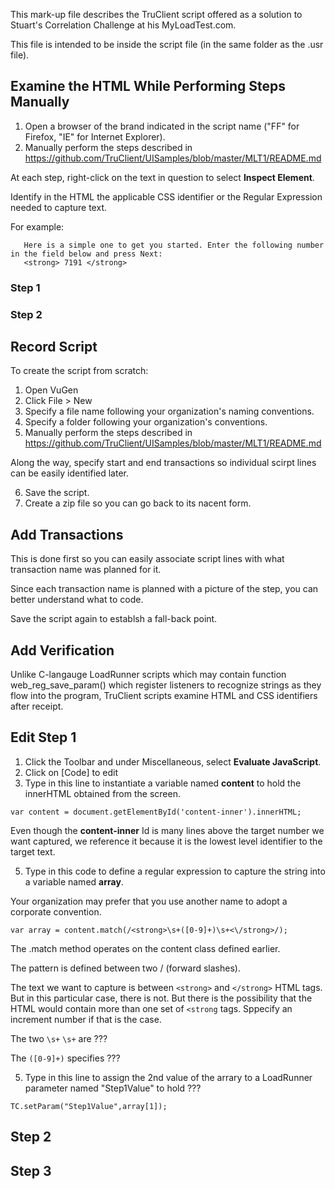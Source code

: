 This mark-up file describes the TruClient script offered as a solution to 
Stuart's Correlation Challenge at his MyLoadTest.com.

This file is intended to be inside the script file (in the same folder as the .usr file).

## Examine the HTML While Performing Steps Manually 

1. Open a browser of the brand indicated in the script name ("FF" for Firefox, "IE" for Internet Explorer).
2. Manually perform the steps described in
https://github.com/TruClient/UISamples/blob/master/MLT1/README.md

At each step, right-click on the text in question to select **Inspect Element**.

Identify in the HTML the applicable CSS identifier or the Regular Expression needed to capture text.

For example:

```
   Here is a simple one to get you started. Enter the following number in the field below and press Next:
   <strong> 7191 </strong>
```

### Step 1

### Step 2



## <a name="Recording"> Record Script</a>

To create the script from scratch:

1. Open VuGen
2. Click File > New
3. Specify a file name following your organization's naming conventions.
4. Specify a folder following your organization's conventions.
5. Manually perform the steps described in
https://github.com/TruClient/UISamples/blob/master/MLT1/README.md

Along the way, specify start and end transactions so individual scirpt lines can be easily identified later.

6. Save the script. 
7. Create a zip file so you can go back to its nacent form.

## Add Transactions
This is done first so you can easily associate script lines with what transaction name was planned for it.

Since each transaction name is planned with a picture of the step, you can better understand what to code.

Save the script again to establsh a fall-back point.

## Add Verification
Unlike C-langauge LoadRunner scripts which may contain function web_reg_save_param() 
which register listeners to recognize strings as they flow into the program,
TruClient scripts examine HTML and CSS identifiers after receipt.

## Edit Step 1

1. Click the Toolbar and under Miscellaneous, select **Evaluate JavaScript**.
2. Click on [Code] to edit
4. Type in this line to instantiate a variable named **content** to hold the innerHTML obtained from the screen.

 ```
 var content = document.getElementById('content-inner').innerHTML;
 ```

 Even though the **content-inner** Id is many lines above the target number we want captured,
 we reference it because it is the lowest level identifier to the target text.

5. Type in this code to define a regular expression to capture the string into a variable named **array**.
 
 Your organization may prefer that you use another name to adopt a corporate convention.

 ```
 var array = content.match(/<strong>\s+([0-9]+)\s+<\/strong>/);
 ```

 The .match method operates on the content class defined earlier.

 The pattern is defined between two / (forward slashes).

 The text we want to capture is between `<strong>` and `</strong>` HTML tags.
 But in this particular case, there is not. 
 But there is the possibility that the HTML would contain more than one set of `<strong` tags.
 Sppecify an increment number if that is the case.

 The two `\s+` `\s+` are ???

 The `([0-9]+)` specifies ???

5. Type in this line to assign the 2nd value of the arrary to a LoadRunner parameter named "Step1Value" to hold ???

 ```
 TC.setParam("Step1Value",array[1]);
 ```


## Step 2



## Step 3


